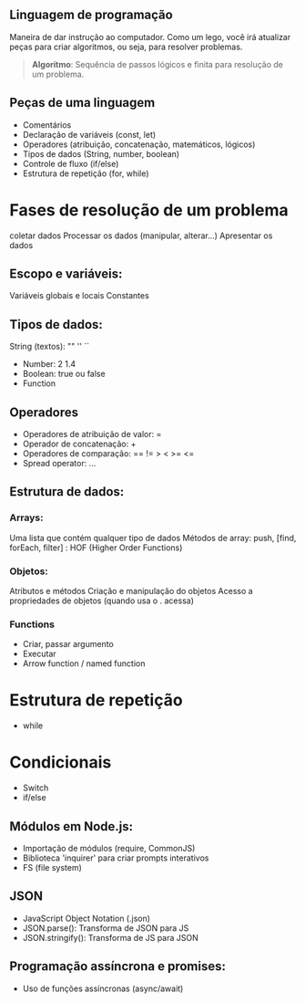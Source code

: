 ## Linguagem de programação

Maneira de dar instrução ao computador.
Como um lego, você irá atualizar peças para criar algoritmos, ou seja, para resolver problemas.

> **Algoritmo**: Sequência de passos lógicos e finita para resolução de um problema.

## Peças de uma linguagem

- Comentários
- Declaração de variáveis (const, let)
- Operadores (atribuição, concatenação, matemáticos, lógicos)
- Tipos de dados (String, number, boolean)
- Controle de fluxo (if/else)
- Estrutura de repetição (for, while)

# Fases de resolução de um problema

coletar dados
Processar os dados (manipular, alterar...)
Apresentar os dados

## Escopo e variáveis:

Variáveis globais e locais
Constantes

## Tipos de dados:

String (textos): "" '' ``
- Number: 2 1.4
- Boolean: true ou false
- Function

## Operadores

- Operadores de atribuição de valor: =
- Operador de concatenação: +
- Operadores de comparação: == != > < >= <=
- Spread operator: ...

## Estrutura de dados:

### Arrays:

Uma lista que contém qualquer tipo de dados
Métodos de array: push, [find, forEach, filter] : HOF (Higher Order Functions)

### Objetos:

Atributos e métodos
Criação e manipulação do objetos
Acesso a propriedades de objetos (quando usa o . acessa)

### Functions
- Criar, passar argumento
- Executar
- Arrow function / named function

# Estrutura de repetição
- while

# Condicionais
- Switch
- if/else

## Módulos em Node.js:

- Importação de módulos (require, CommonJS)
- Biblioteca 'inquirer' para criar prompts interativos
- FS (file system)

## JSON
- JavaScript Object Notation (.json)
- JSON.parse(): Transforma de JSON para JS
- JSON.stringify(): Transforma de JS para JSON

## Programação assíncrona e promises:

- Uso de funções assíncronas (async/await)
